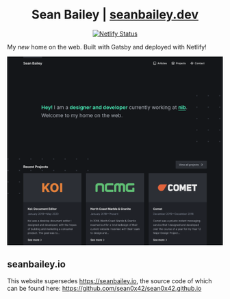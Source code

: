 <!-- @format -->

<div align="center">

# Sean Bailey | [seanbailey.dev](https://www.seanbailey.dev)

[![Netlify Status](https://api.netlify.com/api/v1/badges/5113722c-b7b7-49d6-b599-f775b243bf87/deploy-status)](https://app.netlify.com/sites/seanbailey/deploys)

</div>

My _new_ home on the web. Built with Gatsby and deployed with Netlify!

![Preview](./seanbailey.dev.png)

## seanbailey.io

This website supersedes <https://seanbailey.io>, the source code of which can be
found here: <https://github.com/sean0x42/sean0x42.github.io>
